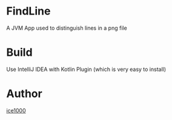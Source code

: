 # FindLine

A JVM App used to distinguish lines in a png file

# Build

Use IntelliJ IDEA with Kotlin Plugin (which is very easy to install)

# Author

[ice1000](https://github.com/ice1000)
